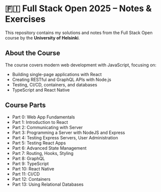 # 🇫🇮 Full Stack Open 2025 – Notes & Exercises

This repository contains my solutions and notes from the Full Stack Open course by the **University of Helsinki**.

## About the Course

The course covers modern web development with JavaScript, focusing on:

- Building single-page applications with React
- Creating RESTful and GraphQL APIs with Node.js
- Testing, CI/CD, containers, and databases
- TypeScript and React Native

## Course Parts

- Part 0: Web App Fundamentals  
- Part 1: Introduction to React  
- Part 2: Communicating with Server  
- Part 3: Programming a Server with NodeJS and Express  
- Part 4: Testing Express Servers, User Administration  
- Part 5: Testing React Apps  
- Part 6: Advanced State Management  
- Part 7: Routing, Hooks, Styling  
- Part 8: GraphQL  
- Part 9: TypeScript  
- Part 10: React Native  
- Part 11: CI/CD  
- Part 12: Containers  
- Part 13: Using Relational Databases 
